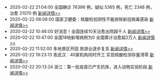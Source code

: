 
- 2020-02-22 21:04:00 全国确诊 76396 例，疑似 5365 例，死亡 2348 例，治愈 21070 例  [新闻详情>>](https://github.com/AlbertGithubHome/ChineseVictory/blob/master/PneumoniaMap/20200222210400.jpg)
- 2020-02-22 08:06:00 国家卫健委：核酸检验阴性不能排除新冠病毒感染  [新闻详情>>](https://tech.sina.com.cn/it/2020-02-22/doc-iimxxstf3436219.shtml)
- 2020-02-22 10:46:00 好消息！全国连续10天治愈出院超千人  [新闻详情>>](https://www.takefoto.cn/viewnews-2057149.html)
- 2020-02-22 10:47:00 全国18地新增病例为0 全国累计治愈超2万人  [新闻详情>>](http://finance.sina.com.cn/roll/2020-02-22/doc-iimxyqvz4910530.shtml)
- 2020-02-22 11:52:00 多地景区开园 旅游业逐步复苏  [新闻详情>>](https://tech.sina.com.cn/roll/2020-02-22/doc-iimxyqvz4926893.shtml)
- 2020-02-22 19:23:13 青武汉：40家机构同时开工 实现核酸检测存量清零  [新闻详情>>](https://news.sina.cn/2020-02-22/detail-iimxxstf3580853.d.html?vt=4&pos=3)
- 2020-02-22 20:13:24 浙江：第一批疫苗已产生抗体，进入动物实验阶段  [新闻详情>>](http://mil.news.sina.com.cn/2020-02-22/doc-iimxxstf3589996.shtml)


